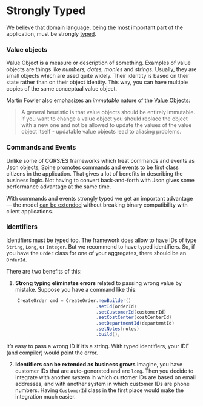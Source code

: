 # Strongly Typed

We believe that domain language, being the most important part of the application, must be strongly [typed](http://martinfowler.com/ieeeSoftware/whenType.pdf).

### Value objects

Value Object is a measure or description of something. Examples of value objects are things like *numbers, dates, monies* and *strings*. Usually, they are small objects which are used quite widely. Their identity is based on their state rather than on their object identity. This way, you can have multiple copies of the same conceptual value object. 
 
Martin Fowler also emphasizes an *immutable* nature of the [Value Objects](http://martinfowler.com/bliki/ValueObject.html):

>A general heuristic is that value objects should be entirely immutable. If you want to change a value object you should replace the object with a new one and not be allowed to update the values of the value object itself - updatable value objects lead to aliasing problems.


### Commands and Events
Unlike some of  CQRS/ES frameworks which treat commands and events as Json objects, Spine promotes commands and events to be first class citizens in the application. That gives a lot of benefits in describing the business logic. Not having to convert back-and-forth with Json gives some performance advantage at the same time.

With commands and events strongly typed we get an important advantage — the model [can be extended](https://developers.google.com/protocol-buffers/docs/proto3#updating) without breaking binary compatibility with client applications.
 

### Identifiers
Identifiers must be typed too. The framework does allow to have IDs of type
`String`, `Long`, or `Integer`.
But we recommend to have typed identifiers. So, if you have the
`Order` class for one of your aggregates, there should be an `OrderId`.

There are two benefits of this:
1. **Strong typing eliminates errors** related to passing wrong value by mistake.
Suppose you have a command like this:
```java
    CreateOrder cmd = CreateOrder.newBuilder()
                                 .setId(orderId)
                                 .setCustomerId(customerId)
                                 .setCostCenter(costCenterId)
                                 .setDepartmentId(departmntId)
                                 .setNotes(notes)
                                 .build();
```
It’s easy to pass a wrong ID if it’s a string. With typed identifiers, your
IDE (and compiler) would point the error.

2. **Identifiers can be extended as business grows**
Imagine, you have customer IDs that are auto-generated and are `long`.
Then you decide to integrate with another system in which customer IDs
are based on email addresses, and with another system in which customer IDs are
phone numbers. Having `CustomerId` class in the first place would make the
integration much easier.
